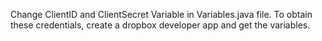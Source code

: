 Change ClientID and ClientSecret Variable in Variables.java file.
To obtain these credentials, create a dropbox developer app and get the variables.

